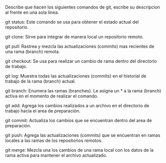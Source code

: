 Describe que hacen los siguientes comandos de git, escribe su descripcion al frente en una sola linea.

git status: Este comando se usa para obtener el estado actual del repositorio.

git clone: Sirve para integrar de manera local un repositorio remoto.

git pull: Rastrea y mezcla las actualizaciones (commits) mas recientes de una rama (branch) remota.

git checkout: Se usa para realizar un cambio de rama dentro del directorio de trabajo.

git log: Muestra todas las actualizaciones (commits) en el historial de trabajo de la rama (branch) actual.

git branch: Enumera las ramas (branches). Le asigna un * a la rama (branch) activa en el momento de realizar el comando.

git add: Agrega los cambios realizados a un archivo en el directorio de trabajo hacia el area de preparación. 

git commit: Actualiza los cambios que se encuentran dentro del area de preparación.

git push: Agrega las actualizaciones (commits) que se encuentran en ramas locales a las ramas de los repositorios remotos.

git merge: Mezcla una los cambios de una rama local con los datos de la rama activa para mantener el archivo actualizado. 
